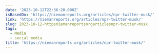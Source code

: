 ```yaml
---
date: '2023-10-12T22:36:20.000Z'
isBasedOn: 'https://niemanreports.org/articles/npr-twitter-musk/'
link: 'https://niemanreports.org/articles/npr-twitter-musk/'
slug: 2023-10-12-httpsniemanreportsorgarticlesnpr-twitter-musk
tags:
  - Media
  - social media
title: 'https://niemanreports.org/articles/npr-twitter-musk/'
---
```


